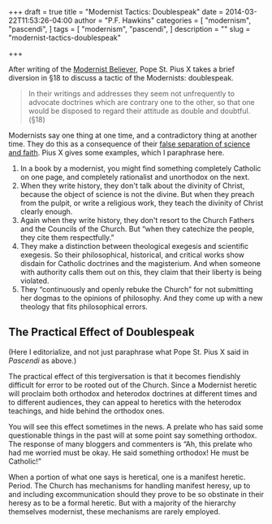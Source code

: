+++
draft = true
title = "Modernist Tactics: Doublespeak"
date = 2014-03-22T11:53:26-04:00
author = "P.F. Hawkins"
categories = [
  "modernism",
  "pascendi",
]
tags = [
  "modernism",
  "pascendi",
]
description = ""
slug = "modernist-tactics-doublespeak"

+++

After writing of the [Modernist Believer](https://theoldevangelization.com/the-modernist-believer/), Pope St. Pius X takes a brief diversion in §18 to discuss a tactic of the Modernists: doublespeak.

> In their writings and addresses they seem not unfrequently to advocate doctrines which are contrary one to the other, so that one would be disposed to regard their attitude as double and doubtful. (§18)

Modernists say one thing at one time, and a contradictory thing at another time. They do this as a consequence of their [false separation of science and faith](https://theoldevangelization.com/the-modernist-believer/). Pius X gives some examples, which I paraphrase here.

1. In a book by a modernist, you might find something completely Catholic on one page, and completely rationalist and unorthodox on the next.
1. When they write history, they don't talk about the divinity of Christ, because the object of science is not the divine. But when they preach from the pulpit, or write a religious work, they teach the divinity of Christ clearly enough. 
1. Again when they write history, they don't resort to the Church Fathers and the Councils of the Church. But “when they catechize the people, they cite them respectfully.”
1. They make a distinction between theological exegesis and scientific exegesis. So their philosophical, historical, and critical works show disdain for Catholic doctrines and the magisterium. And when someone with authority calls them out on this, they claim that their liberty is being violated.
1. They “continuously and openly rebuke the Church” for not submitting her dogmas to the opinions of philosophy. And they come up with a new theology that fits philosophical errors.

## The Practical Effect of Doublespeak

(Here I editorialize, and not just paraphrase what Pope St. Pius X said in *Pascendi* as above.) 

The practical effect of this tergiversation is that it becomes fiendishly difficult for error to be rooted out of the Church. Since a Modernist heretic will proclaim both orthodox and heterodox doctrines at different times and to different audiences, they can appeal to heretics with the heterodox teachings, and hide behind the orthodox ones. 

You will see this effect sometimes in the news. A prelate who has said some questionable things in the past will at some point say something orthodox. The response of many bloggers and commenters is “Ah, this prelate who had me worried must be okay. He said something orthodox! He must be Catholic!”

When a portion of what one says is heretical, one is a manifest heretic. Period. The Church has mechanisms for handling manifest heresy, up to and including excommunication should they prove to be so obstinate in their heresy as to be a formal heretic. But with a majority of the hierarchy themselves modernist, these mechanisms are rarely employed.
